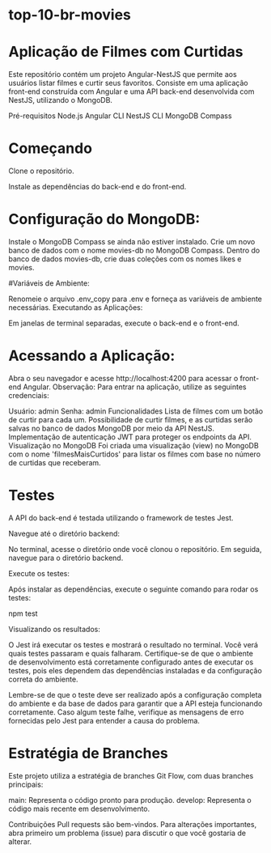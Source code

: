 # top-10-br-movies

# Aplicação de Filmes com Curtidas
Este repositório contém um projeto Angular-NestJS que permite aos usuários listar filmes e curtir seus favoritos. Consiste em uma aplicação front-end construída com Angular e uma API back-end desenvolvida com NestJS, utilizando o MongoDB.

Pré-requisitos
Node.js
Angular CLI
NestJS CLI
MongoDB Compass


# Começando
Clone o repositório.

Instale as dependências do back-end e do front-end.

# Configuração do MongoDB:

Instale o MongoDB Compass se ainda não estiver instalado.
Crie um novo banco de dados com o nome movies-db no MongoDB Compass.
Dentro do banco de dados movies-db, crie duas coleções com os nomes likes e movies.

#Variáveis de Ambiente:

Renomeie o arquivo .env_copy para .env e forneça as variáveis de ambiente necessárias.
Executando as Aplicações:

Em janelas de terminal separadas, execute o back-end e o front-end.

# Acessando a Aplicação:

Abra o seu navegador e acesse http://localhost:4200 para acessar o front-end Angular.
Observação: Para entrar na aplicação, utilize as seguintes credenciais:

Usuário: admin
Senha: admin
Funcionalidades
Lista de filmes com um botão de curtir para cada um.
Possibilidade de curtir filmes, e as curtidas serão salvas no banco de dados MongoDB por meio da API NestJS.
Implementação de autenticação JWT para proteger os endpoints da API.
Visualização no MongoDB
Foi criada uma visualização (view) no MongoDB com o nome 'filmesMaisCurtidos' para listar os filmes com base no número de curtidas que receberam.

# Testes
A API do back-end é testada utilizando o framework de testes Jest.

Navegue até o diretório backend:

No terminal, acesse o diretório onde você clonou o repositório.
Em seguida, navegue para o diretório backend.

Execute os testes:

Após instalar as dependências, execute o seguinte comando para rodar os testes:

npm test

Visualizando os resultados:

O Jest irá executar os testes e mostrará o resultado no terminal. Você verá quais testes passaram e quais falharam.
Certifique-se de que o ambiente de desenvolvimento está corretamente configurado antes de executar os testes, pois eles dependem das dependências instaladas e da configuração correta do ambiente.

Lembre-se de que o teste deve ser realizado após a configuração completa do ambiente e da base de dados para garantir que a API esteja funcionando corretamente. Caso algum teste falhe, verifique as mensagens de erro fornecidas pelo Jest para entender a causa do problema.

# Estratégia de Branches
Este projeto utiliza a estratégia de branches Git Flow, com duas branches principais:

main: Representa o código pronto para produção.
develop: Representa o código mais recente em desenvolvimento.


Contribuições
Pull requests são bem-vindos. Para alterações importantes, abra primeiro um problema (issue) para discutir o que você gostaria de alterar.
 
